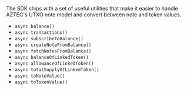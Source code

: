 The SDK ships with a set of useful utilities that make it easier to handle AZTEC's UTXO note model and convert between note and token values.

-   `async balance()`
-   `async transactions()`
-   `async subscribeToBalance()`
-   `async createNoteFromBalance()`
-   `async fetchNotesFromBalance()`
-   `async balanceOfLinkedToken()`
-   `async allowanceOfLinkedToken()`
-   `async totalSupplyOfLinkedToken()`
-   `async toNoteValue()`
-   `async toTokenValue()`
